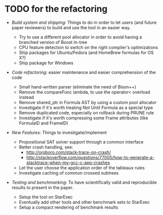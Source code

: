 # TODO for the refactoring

- *Build system and shipping*: Things to do in order to let users (and future 
  paper reviewers) to build and use the tool in an easier way.
  * Try to use a different pool allocator in order to avoid having a branched
    version of Boost in-tree
  * CPU feature detection to switch on the right compiler's optimizations
  * Ship packages for Ubuntu/Fedora (and HomeBrew formulas for OS X?)
  * Ship package for Windows
  
- *Code refactoring*: easier maintenance and easier comprehension of the code
  * Small hand-written parser (eliminate the need of Bison++)
  * Remove the compareFunc lambda, to use the operator< overload instead
  * Remove shared_ptr in Formula AST by using a custom pool allocator
  * Investigate if it's worth treating Not Until Formula as a special type
  * Remove duplicated code, especially on rollback during PRUNE rule
  * Investigate if it's worth compressing some Frame attributes (like FormulaID and FrameID)

- *New Features*: Things to investigate/implement
  * Propositional SAT solver support through a common interface
  * Better crash handling, see:
    - http://oroboro.com/stack-trace-on-crash/
    - http://stackoverflow.com/questions/77005/how-to-generate-a-stacktrace-when-my-gcc-c-app-crashes
  * Let the user choose the application order of the tableaux rules
  * Investigate caching of common crossed subtrees

- *Testing and benchmarking*: To have scientifically valid and reproducible 
  results to present in the paper.
  * Setup the tool on StarExec
  * Eventually add other tools and other benchmark sets to StarExec
  * Setup a compact rendering of benchmark results
